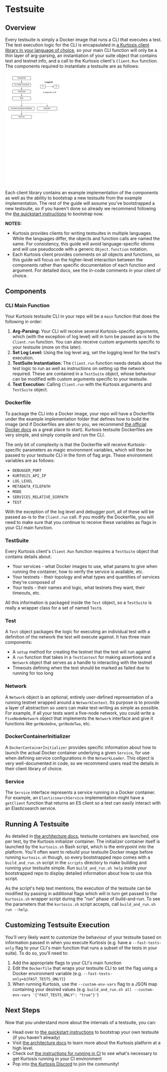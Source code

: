 Testsuite
=========
Overview
--------
Every testsuite is simply a Docker image that runs a CLI that executes a test. The test execution logic for the CLI is encapsulated in [a Kurtosis client library in your language of choice](https://github.com/kurtosis-tech/kurtosis-docs/blob/master/supported-languages.md), so your main CLI function will only be a thin layer of arg-parsing, an instantiation of your suite object that contains test and testnet info, and a call to the Kurtosis client's `Client.Run` function. The components required to instantiate a testsuite are as follows:

![](./images/testsuite-architecture.png)

Each client library contains an example implementation of the components as well as the ability to bootstrap a new testsuite from the example implementation. The rest of the guide will assume you've bootstrapped a new testsuite, so if you haven't done so already we recommend following the [the quickstart instructions](./quickstart.md) to bootstrap now.

**NOTES:**
* Kurtosis provides clients for writing testsuites in multiple languages. While the languages differ, the objects and function calls are named the same. For consistency, this guide will avoid language-specific idioms and will use pseudocode with a generic `Object.function` notation.
* Each Kurtosis client provides comments on all objects and functions, so this guide will focus on the higher-level interaction between the components rather than specific documentation of each function and argument. For detailed docs, see the in-code comments in your client of choice.

Components
----------
### CLI Main Function
Your Kurtosis testsuite CLI in your repo will be a `main` function that does the following in order:

1. **Arg-Parsing:** Your CLI will receive several Kurtosis-specific arguments, which (with the exception of log level) will in turn be passed as-is to the `Client.run` function. You can also receive custom arguments specific to your testsuite (more on this later).
2. **Set Log Level:** Using the log level arg, set the logging level for the test's execution.
3. **TestSuite Instantiation:** The `Client.run` function needs details about the test logic to run as well as instructions on setting up the network required. These are contained in a `TestSuite` object, whose behaviour can be modified with custom arguments specific to your testsuite.
4. **Test Execution:** Calling `Client.run` with the Kurtosis arguments and `TestSuite` object.

### Dockerfile
To package the CLI into a Docker image, your repo will have a Dockerfile under the example implementation folder that defines how to build the image (and if Dockerfiles are alien to you, we recommend [the official Docker docs](https://docs.docker.com/get-started/) as a great place to start). Kurtosis testsuite Dockerfiles are very simple, and simply compile and run the CLI. 

The only bit of complexity is that the Dockerfile will receive Kurtosis-specific parameters as magic environment variables, which will then be passed to your testsuite CLI in the form of flag args. These environment variables are as follows:

* `DEBUGGER_PORT`
* `KURTOSIS_API_IP`
* `LOG_LEVEL`
* `METADATA_FILEPATH`
* `MODE`
* `SERVICES_RELATIVE_DIRPATH`
* `TEST`

With the exception of the log level and debugger port, all of these will be passed as-is to the `Client.run` call. If you modify the Dockerfile, you will need to make sure that you continue to receive these variables as flags in your CLI main function.

### TestSuite
Every Kurtosis client's `Client.Run` function requires a `TestSuite` object that contains details about:

* Your services - what Docker images to use, what params to give when running the container, how to verify the service is available, etc.
* Your testnets - their topology and what types and quantities of services they're composed of
* Your tests - their names and logic, what testnets they want, their timeouts, etc.

All this information is packaged inside the `Test` object, so a `TestSuite` is really a wrapper class for a set of named `Test`s.

### Test
A `Test` object packages the logic for executing an individual test with a definition of the network the test will execute against. It has three main components:

* A `setup` method for creating the testnet that the test will run against
* A `run` function that takes in a `TestContext` for making assertions and a `Network` object that serves as a handle to interacting with the testnet
* Timeouts defining when the test should be marked as failed due to running for too long

### Network
A `Network` object is an optional, entirely user-defined representation of a running testnet wrapped around a `NetworkContext`. Its purpose is to provide a layer of abstraction so users can make test-writing as simple as possible. For example, if all your tests want a five-node network, you could write a `FiveNodeNetwork` object that implements the `Network` interface and give it functions like `getNodeOne`, `getNodeTwo`, etc. 

### DockerContainerInitializer
A `DockerContainerInitializer` provides specific information about how to launch the actual Docker container underlying a given `Service`, for use when defining service configurations in the `NetworkLoader`. This object is very well-documented in code, so we recommend users read the details in their client library of choice.

### Service
The `Service` interface represents a service running in a Docker container. For example, an `ElasticsearchService` implementation might have a `getClient` function that returns an ES client so a test can easily interact with an Elasticsearch service.

Running A Testsuite
-------------------
As detailed in [the architecture docs](./architecture.md), testsuite containers are launched, one per test, by the Kurtosis initializer container. The initializer container itself is launched by the `kurtosis.sh` Bash script, which is the entrypoint into the platform. You'll often want to rebuild your testsuite Docker image before running `kurtosis.sh` though, so every bootstrapped repo comes with a `build_and_run.sh` script in the `scripts` directory to make building and running your testsuite simple. Run `build_and_run.sh help` inside your bootstrapped repo to display detailed information about how to use this script.

As the script's help text mentions, the execution of the testsuite can be modified by passing in additional flags which will in turn get passed to the `kurtosis.sh` wrapper script during the "run" phase of build-and-run. To see the parameters that the `kurtosis.sh` script accepts, call `build_and_run.sh run --help`.

Customizing Testsuite Execution
-------------------------------
You'll very likely want to customize the behaviour of your testsuite based on information passed in when you execute Kurtosis (e.g. have a `--fast-tests-only` flag to your CLI's main function that runs a subset of the tests in your suite). To do so, you'll need to:

1. Add the appropriate flags to your CLI's main function
1. Edit the `Dockerfile` that wraps your testsuite CLI to set the flag using a Docker environment variable (e.g. `--fast-tests-only=${FAST_TESTS_ONLY}`)
1. When running Kurtosis, use the `--custom-env-vars` flag to a JSON map containing your desired values (e.g. `build_and_run.sh all --custom-env-vars '{"FAST_TESTS_ONLY": "true"}'`)

Next Steps
----------
Now that you understand more about the internals of a testsuite, you can:

* Head over to [the quickstart instructions](./quickstart.md) to bootstrap your own testsuite (if you haven't already)
* Visit [the architecture docs](./architecture.md) to learn more about the Kurtosis platform at a high level.
* Check out [the instructions for running in CI](./running-in-ci.md) to see what's necessary to get Kurtosis running in your CI environment
* Pop into [the Kurtosis Discord](https://discord.gg/6Jjp9c89z9) to join the community!
